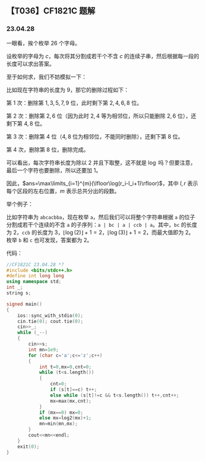 <head>
    <script src="https://cdn.mathjax.org/mathjax/latest/MathJax.js?config=TeX-AMS-MML_HTMLorMML" type="text/javascript"></script>
    <script type="text/x-mathjax-config">
        MathJax.Hub.Config({
            tex2jax: {
            skipTags: ['script', 'noscript', 'style', 'textarea', 'pre'],
            inlineMath: [['$','$']]
            }
        });
    </script>
</head>

## 【T036】CF1821C 题解
### 23.04.28

一眼看，挨个枚举 $26$ 个字母。

设枚举的字母为 $c$，每次将其分割成若干个不含 $c$ 的连续子串，然后根据每一段的长度可以求出答案。

至于如何求，我们不妨模拟一下：

比如现在字符串的长度为 $9$，那它的删除过程如下：

第 $1$ 次：删除第 $1,3,5,7,9$ 位，此时剩下第 $2,4,6,8$ 位。

第 $2$ 次：删除第 $2,6$ 位（因为此时 $2,4$ 等为相邻位，所以只能删除 $2,6$ 位），还剩下第 $4,8$ 位。

第 $3$ 次：删除第 $4$ 位（$4,8$ 位为相邻位，不能同时删除），还剩下第 $8$ 位。

第 $4$ 次，删除第 $8$ 位，删除完成。

可以看出，每次字符串长度为除以 $2$ 并且下取整，这不就是 $\log$ 吗？但要注意，最后一个字符也要删除，所以还要加 $1$。

因此，$ans=\max\limits_{i=1}^{m}(\lfloor\log(r_i-l_i+1)\rfloor)$，其中 $l,r$ 表示每个区段的左右位置，$m$ 表示总共分出的段数。

举个例子：

比如字符串为 `abcacbba`，现在枚举 `a`，然后我们可以将整个字符串根据 `a` 的位子分割成若干个连续的不含 `a` 的子序列：`a | bc | a | ccb | a`。其中，`bc` 的长度为 $2$，`ccb` 的长度为 $3$，$\lfloor\log(2)\rfloor+1=2$，$\lfloor\log(3)\rfloor+1=2$，而最大值即为 $2$。枚举 `b` 和 `c` 也可发现，答案都为 $2$。

代码：

```cpp
//CF1821C 23.04.28 *?
#include <bits/stdc++.h>
#define int long long
using namespace std;
int _;
string s;

signed main()
{
    ios::sync_with_stdio(0);
    cin.tie(0); cout.tie(0);
    cin>>_;
    while (_--)
    {
        cin>>s;
        int mn=1e9;
        for (char c='a';c<='z';c++)
        {
            int t=0,mx=0,cnt=0;
            while (t<s.length())
            {
                cnt=0;
                if (s[t]==c) t++;
                else while (s[t]!=c && t<s.length()) t++,cnt++;
                mx=max(mx,cnt);
            }
            if (mx==0) mx=0;
            else mx=log2(mx)+1;
            mn=min(mn,mx);
        }
        cout<<mn<<endl;
    }
    exit(0);
} 
```

